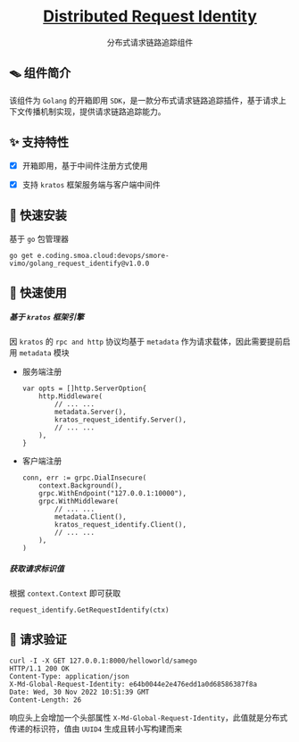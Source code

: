 <div align="center">
    <h1>
        <a href="https://devops.coding.smoa.cloud/p/smore-vimo/d/golang_request_identify/git">
            Distributed Request Identity
        </a>
    </h1>
    <p>
       分布式请求链路追踪组件
    </p>
</div>



## 🪤 组件简介

该组件为 `Golang` 的开箱即用 `SDK`，是一款分布式请求链路追踪插件，基于请求上下文传播机制实现，提供请求链路追踪能力。



## ✨ 支持特性

- [x] 开箱即用，基于中间件注册方式使用

- [x] 支持 `kratos` 框架服务端与客户端中间件



## 🔨 快速安装

基于 `go` 包管理器

```shell
go get e.coding.smoa.cloud:devops/smore-vimo/golang_request_identify@v1.0.0
```



## 🚀 快速使用

##### 基于 `kratos` 框架引擎

因 `kratos` 的 `rpc and http` 协议均基于 `metadata` 作为请求载体，因此需要提前启用 `metadata` 模块

- 服务端注册

  ```
  var opts = []http.ServerOption{
      http.Middleware(
          // ... ...
          metadata.Server(),
          kratos_request_identify.Server(),
          // ... ...
      ),
  }
  ```

- 客户端注册

  ```
  conn, err := grpc.DialInsecure(
      context.Background(),
      grpc.WithEndpoint("127.0.0.1:10000"),
      grpc.WithMiddleware(
          // ... ...
          metadata.Client(),
          kratos_request_identify.Client(),
          // ... ...
      ),
  )
  ```



##### 获取请求标识值

根据 `context.Context` 即可获取

```
request_identify.GetRequestIdentify(ctx)
```



## 📒 请求验证

 ```shell
 curl -I -X GET 127.0.0.1:8000/helloworld/samego
 HTTP/1.1 200 OK
 Content-Type: application/json
 X-Md-Global-Request-Identity: e64b0044e2e476edd1a0d68586387f8a
 Date: Wed, 30 Nov 2022 10:51:39 GMT
 Content-Length: 26
 ```

响应头上会增加一个头部属性 `X-Md-Global-Request-Identity`，此值就是分布式传递的标识符，值由 `UUID4` 生成且转小写构建而来
